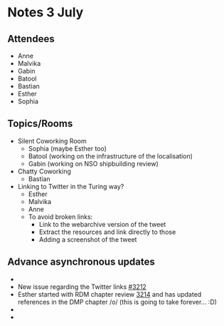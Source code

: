 # Notes 3 July

## Attendees
 
* Anne
* Malvika
* Gabin
* Batool
* Bastian
* Esther
* Sophia

## Topics/Rooms

* Silent Coworking Room
    * Sophia (maybe Esther too)
    * Batool (working on the infrastructure of the localisation)
    * Gabin (working on NSO shipbuilding review)
* Chatty Coworking
    * Bastian
* Linking to Twitter in the Turing way? 
    * Esther
    * Malvika
    * Anne
    * To avoid broken links: 
        * Link to the webarchive version of the tweet
        * Extract the resources and link directly to those
        * Adding a screenshot of the tweet


## Advance asynchronous updates

* 
* New issue regarding the Twitter links [#3212](https://github.com/alan-turing-institute/the-turing-way/issues/3212)
* Esther started with RDM chapter review [3214](https://github.com/alan-turing-institute/the-turing-way/pull/3214) and has updated references in the DMP chapter /o/ (this is going to take forever... :D)
* 
* 